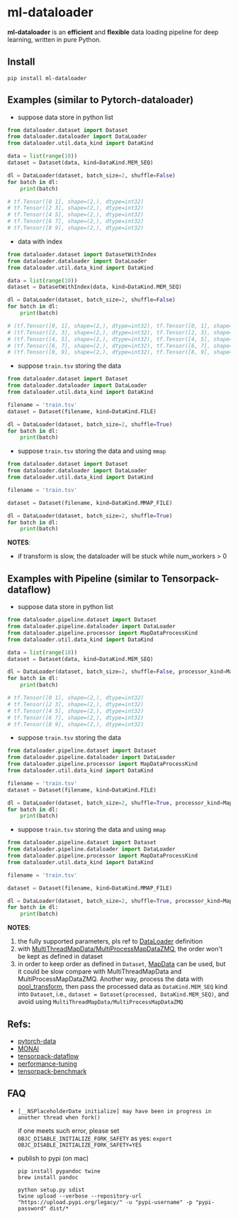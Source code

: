 # ml-dataloader

**ml-dataloader** is an **efficient** and **flexible** data loading pipeline for deep learning, written in pure Python.


## Install

`pip install ml-dataloader`


## Examples (similar to Pytorch-dataloader)

- suppose data store in python list

```python
from dataloader.dataset import Dataset
from dataloader.dataloader import DataLoader
from dataloader.util.data_kind import DataKind

data = list(range(10))
dataset = Dataset(data, kind=DataKind.MEM_SEQ)

dl = DataLoader(dataset, batch_size=2, shuffle=False)
for batch in dl:
    print(batch)

# tf.Tensor([0 1], shape=(2,), dtype=int32)
# tf.Tensor([2 3], shape=(2,), dtype=int32)
# tf.Tensor([4 5], shape=(2,), dtype=int32)
# tf.Tensor([6 7], shape=(2,), dtype=int32)
# tf.Tensor([8 9], shape=(2,), dtype=int32)
```

- data with index
```python
from dataloader.dataset import DatasetWithIndex
from dataloader.dataloader import DataLoader
from dataloader.util.data_kind import DataKind

data = list(range(10))
dataset = DatasetWithIndex(data, kind=DataKind.MEM_SEQ)

dl = DataLoader(dataset, batch_size=2, shuffle=False)
for batch in dl:
    print(batch)

# (tf.Tensor([0, 1], shape=(2,), dtype=int32), tf.Tensor([0, 1], shape=(2,), dtype=int32))
# (tf.Tensor([2, 3], shape=(2,), dtype=int32), tf.Tensor([2, 3], shape=(2,), dtype=int32))
# (tf.Tensor([4, 5], shape=(2,), dtype=int32), tf.Tensor([4, 5], shape=(2,), dtype=int32))
# (tf.Tensor([6, 7], shape=(2,), dtype=int32), tf.Tensor([6, 7], shape=(2,), dtype=int32))
# (tf.Tensor([8, 9], shape=(2,), dtype=int32), tf.Tensor([8, 9], shape=(2,), dtype=int32))
```

- suppose `train.tsv` storing the data

```python
from dataloader.dataset import Dataset
from dataloader.dataloader import DataLoader
from dataloader.util.data_kind import DataKind

filename = 'train.tsv'
dataset = Dataset(filename, kind=DataKind.FILE)

dl = DataLoader(dataset, batch_size=2, shuffle=True)
for batch in dl:
    print(batch)
```

- suppose `train.tsv` storing the data and using `mmap`

```python
from dataloader.dataset import Dataset
from dataloader.dataloader import DataLoader
from dataloader.util.data_kind import DataKind

filename = 'train.tsv'

dataset = Dataset(filename, kind=DataKind.MMAP_FILE)

dl = DataLoader(dataset, batch_size=2, shuffle=True)
for batch in dl:
    print(batch)
```

**NOTES**:

- if transform is slow, the dataloader will be stuck while num_workers > 0


## Examples with Pipeline (similar to Tensorpack-dataflow)

- suppose data store in python list

```python
from dataloader.pipeline.dataset import Dataset
from dataloader.pipeline.dataloader import DataLoader
from dataloader.pipeline.processor import MapDataProcessKind
from dataloader.util.data_kind import DataKind

data = list(range(10))
dataset = Dataset(data, kind=DataKind.MEM_SEQ)

dl = DataLoader(dataset, batch_size=2, shuffle=False, processor_kind=MapDataProcessKind.NORMAL)
for batch in dl:
    print(batch)

# tf.Tensor([0 1], shape=(2,), dtype=int32)
# tf.Tensor([2 3], shape=(2,), dtype=int32)
# tf.Tensor([4 5], shape=(2,), dtype=int32)
# tf.Tensor([6 7], shape=(2,), dtype=int32)
# tf.Tensor([8 9], shape=(2,), dtype=int32)
```

- suppose `train.tsv` storing the data

```python
from dataloader.pipeline.dataset import Dataset
from dataloader.pipeline.dataloader import DataLoader
from dataloader.pipeline.processor import MapDataProcessKind
from dataloader.util.data_kind import DataKind

filename = 'train.tsv'
dataset = Dataset(filename, kind=DataKind.FILE)

dl = DataLoader(dataset, batch_size=2, shuffle=True, processor_kind=MapDataProcessKind.MULTI_PROCESS, num_procs=20)
for batch in dl:
    print(batch)
```

- suppose `train.tsv` storing the data and using `mmap`

```python
from dataloader.pipeline.dataset import Dataset
from dataloader.pipeline.dataloader import DataLoader
from dataloader.pipeline.processor import MapDataProcessKind
from dataloader.util.data_kind import DataKind

filename = 'train.tsv'

dataset = Dataset(filename, kind=DataKind.MMAP_FILE)

dl = DataLoader(dataset, batch_size=2, shuffle=True, processor_kind=MapDataProcessKind.MULTI_PROCESS, num_procs=20)
for batch in dl:
    print(batch)
```

**NOTES**:

1. the fully supported parameters, pls ref to [DataLoader](https://github.com/ericxsun/ml-dataloader/blob/main/dataloader/dataloader.py) definition
2. with [MultiThreadMapData/MultiProcessMapDataZMQ](https://github.com/ericxsun/ml-dataloader/blob/main/dataloader/pipeline/processor.py), the order won't be kept as defined in dataset
3. in order to keep order as defined in `Dataset`, [MapData](https://github.com/ericxsun/ml-dataloader/blob/main/dataloader/pipeline/processor.py) can be used, but it could be slow compare with MultiThreadMapData and MultiProcessMapDataZMQ. Another way, process the data with [pool_transform](https://github.com/ericxsun/ml-dataloader/blob/main/dataloader/transform/misc.py), then pass the processed data as `DataKind.MEM_SEQ` kind into `Dataset`, i.e., `dataset = Dataset(processed, DataKind.MEM_SEQ)`, and avoid using `MultiThreadMapData/MultiProcessMapDataZMQ` 

## Refs:

- [pytorch-data](https://github.com/pytorch/pytorch/tree/master/torch/utils/data)
- [MONAI](https://github.com/Project-MONAI/MONAI)
- [tensorpack-dataflow](https://github.com/tensorpack/dataflow)
- [performance-tuning](https://github.com/tensorpack/tensorpack/blob/master/docs/tutorial/performance-tuning.md)
- [tensorpack-benchmark](https://github.com/tensorpack/benchmarks/blob/master/ResNet-Horovod/imagenet-resnet-horovod.py)

## FAQ

- `[__NSPlaceholderDate initialize] may have been in progress in another thread when fork()`

  if one meets such error, please set `OBJC_DISABLE_INITIALIZE_FORK_SAFETY` as yes: `export OBJC_DISABLE_INITIALIZE_FORK_SAFETY=YES`

- publish to pypi (on mac)

  ```
  pip install pypandoc twine
  brew install pandoc
  
  python setup.py sdist
  twine upload --verbose --repository-url "https://upload.pypi.org/legacy/" -u "pypi-username" -p "pypi-password" dist/*
  ```